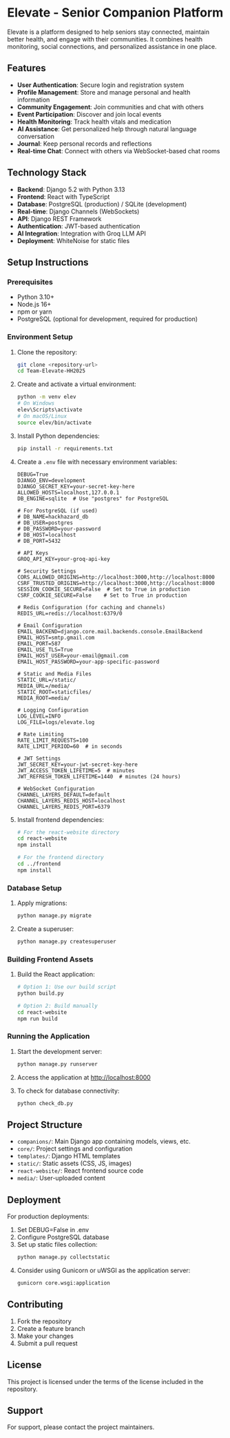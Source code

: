 # Elevate - Senior Companion Platform

Elevate is a platform designed to help seniors stay connected, maintain better health, and engage with their communities. It combines health monitoring, social connections, and personalized assistance in one place.

## Features

- **User Authentication**: Secure login and registration system
- **Profile Management**: Store and manage personal and health information
- **Community Engagement**: Join communities and chat with others
- **Event Participation**: Discover and join local events
- **Health Monitoring**: Track health vitals and medication
- **AI Assistance**: Get personalized help through natural language conversation
- **Journal**: Keep personal records and reflections
- **Real-time Chat**: Connect with others via WebSocket-based chat rooms

## Technology Stack

- **Backend**: Django 5.2 with Python 3.13
- **Frontend**: React with TypeScript
- **Database**: PostgreSQL (production) / SQLite (development)
- **Real-time**: Django Channels (WebSockets)
- **API**: Django REST Framework
- **Authentication**: JWT-based authentication
- **AI Integration**: Integration with Groq LLM API
- **Deployment**: WhiteNoise for static files

## Setup Instructions

### Prerequisites

- Python 3.10+
- Node.js 16+
- npm or yarn
- PostgreSQL (optional for development, required for production)

### Environment Setup

1. Clone the repository:
   ```bash
   git clone <repository-url>
   cd Team-Elevate-HH2025
   ```

2. Create and activate a virtual environment:
   ```bash
   python -m venv elev
   # On Windows
   elev\Scripts\activate
   # On macOS/Linux
   source elev/bin/activate
   ```

3. Install Python dependencies:
   ```bash
   pip install -r requirements.txt
   ```

4. Create a `.env` file with necessary environment variables:
   ```
   DEBUG=True
   DJANGO_ENV=development
   DJANGO_SECRET_KEY=your-secret-key-here
   ALLOWED_HOSTS=localhost,127.0.0.1
   DB_ENGINE=sqlite  # Use "postgres" for PostgreSQL

   # For PostgreSQL (if used)
   # DB_NAME=hackhazard_db
   # DB_USER=postgres
   # DB_PASSWORD=your-password
   # DB_HOST=localhost
   # DB_PORT=5432

   # API Keys
   GROQ_API_KEY=your-groq-api-key

   # Security Settings
   CORS_ALLOWED_ORIGINS=http://localhost:3000,http://localhost:8000
   CSRF_TRUSTED_ORIGINS=http://localhost:3000,http://localhost:8000
   SESSION_COOKIE_SECURE=False  # Set to True in production
   CSRF_COOKIE_SECURE=False    # Set to True in production

   # Redis Configuration (for caching and channels)
   REDIS_URL=redis://localhost:6379/0

   # Email Configuration
   EMAIL_BACKEND=django.core.mail.backends.console.EmailBackend
   EMAIL_HOST=smtp.gmail.com
   EMAIL_PORT=587
   EMAIL_USE_TLS=True
   EMAIL_HOST_USER=your-email@gmail.com
   EMAIL_HOST_PASSWORD=your-app-specific-password

   # Static and Media Files
   STATIC_URL=/static/
   MEDIA_URL=/media/
   STATIC_ROOT=staticfiles/
   MEDIA_ROOT=media/

   # Logging Configuration
   LOG_LEVEL=INFO
   LOG_FILE=logs/elevate.log

   # Rate Limiting
   RATE_LIMIT_REQUESTS=100
   RATE_LIMIT_PERIOD=60  # in seconds

   # JWT Settings
   JWT_SECRET_KEY=your-jwt-secret-key-here
   JWT_ACCESS_TOKEN_LIFETIME=5  # minutes
   JWT_REFRESH_TOKEN_LIFETIME=1440  # minutes (24 hours)

   # WebSocket Configuration
   CHANNEL_LAYERS_DEFAULT=default
   CHANNEL_LAYERS_REDIS_HOST=localhost
   CHANNEL_LAYERS_REDIS_PORT=6379
   ```

5. Install frontend dependencies:
   ```bash
   # For the react-website directory
   cd react-website
   npm install
   
   # For the frontend directory
   cd ../frontend
   npm install
   ```

### Database Setup

1. Apply migrations:
   ```bash
   python manage.py migrate
   ```

2. Create a superuser:
   ```bash
   python manage.py createsuperuser
   ```

### Building Frontend Assets

1. Build the React application:
   ```bash
   # Option 1: Use our build script
   python build.py
   
   # Option 2: Build manually
   cd react-website
   npm run build
   ```

### Running the Application

1. Start the development server:
   ```bash
   python manage.py runserver
   ```

2. Access the application at [http://localhost:8000](http://localhost:8000)

3. To check for database connectivity:
   ```bash
   python check_db.py
   ```

## Project Structure

- `companions/`: Main Django app containing models, views, etc.
- `core/`: Project settings and configuration
- `templates/`: Django HTML templates
- `static/`: Static assets (CSS, JS, images)
- `react-website/`: React frontend source code
- `media/`: User-uploaded content

## Deployment

For production deployments:

1. Set DEBUG=False in .env
2. Configure PostgreSQL database
3. Set up static files collection:
   ```bash
   python manage.py collectstatic
   ```
4. Consider using Gunicorn or uWSGI as the application server:
   ```bash
   gunicorn core.wsgi:application
   ```

## Contributing

1. Fork the repository
2. Create a feature branch
3. Make your changes
4. Submit a pull request

## License

This project is licensed under the terms of the license included in the repository.

## Support

For support, please contact the project maintainers.
